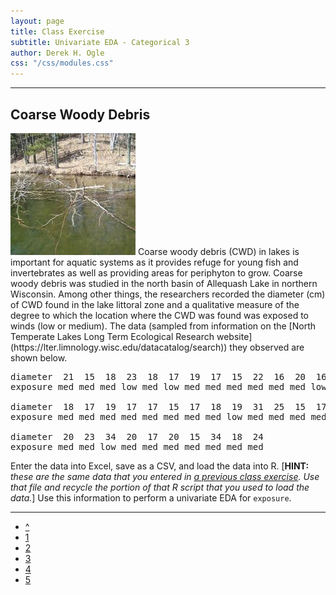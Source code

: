 ```yaml
---
layout: page
title: Class Exercise
subtitle: Univariate EDA - Categorical 3
author: Derek H. Ogle
css: "/css/modules.css"
---
```


----

## Coarse Woody Debris
<img src="zimgs/cwd2.jpg" alt="CWD" class="img-right">
Coarse woody debris (CWD) in lakes is important for aquatic systems as it provides refuge for young fish and invertebrates as well as providing areas for periphyton to grow.  Coarse woody debris was studied in the north basin of Allequash Lake in northern Wisconsin.  Among other things, the researchers recorded the diameter (cm) of CWD found in the lake littoral zone and a qualitative measure of the degree to which the location where the CWD was found was exposed to winds (low or medium).  The data (sampled from information on the [North Temperate Lakes Long Term Ecological Research website](https://lter.limnology.wisc.edu/datacatalog/search)) they observed are shown below.

<pre>
diameter  21  15  18  23  18  17  19  17  15  22  16  20  16  17  18  15  16  24  24  23
exposure med med med low med low med med med med med med low med med med med low med med

diameter  18  17  19  17  17  15  17  18  19  31  25  15  17  34  16  18  19  15  16  15
exposure med med med med med med med med low med med med med low low med med med low med

diameter  20  23  34  20  17  20  15  34  18  24
exposure med med low med med med med med med med
</pre>

Enter the data into Excel, save as a CSV, and load the data into R.  [**HINT:** *these are the same data that you entered in [a previous class exercise](DataIntoR_CE2.html).  Use that file and recycle the portion of that R script that you used to load the data.*]  Use this information to perform a univariate EDA for `exposure`.

----

<div class="text-center">
<ul class="pagination pagination-lg">
  <li><a href="UEDACat.html">^</a></li>
  <li><a href="UEDACat_CE1.html">1</a></li>
  <li><a href="UEDACat_CE2.html">2</a></li>
  <li class="active"><a href="#">3</a></li>
  <li><a href="UEDACat_CE4.html">4</a></li>
  <li><a href="UEDACat_CE5.html">5</a></li>
</ul>
